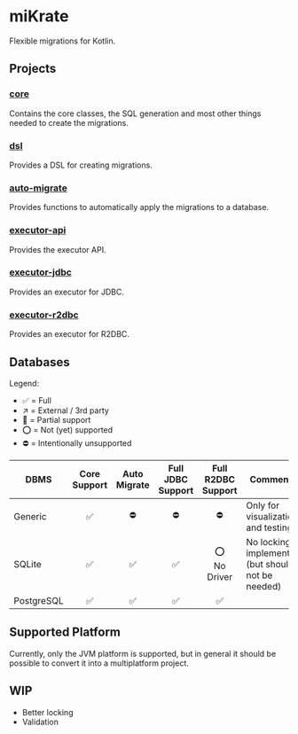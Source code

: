 # miKrate

Flexible migrations for Kotlin.

## Projects

### [core](./core)

Contains the core classes, the SQL generation and most other things needed to create the migrations.

### [dsl](./dsl)

Provides a DSL for creating migrations.

### [auto-migrate](./auto-migrate)

Provides functions to automatically apply the migrations to a database.

### [executor-api](./executors/api)

Provides the executor API.

### [executor-jdbc](./executors/jdbc)

Provides an executor for JDBC.

### [executor-r2dbc](./executors/r2dbc)

Provides an executor for R2DBC.

## Databases

Legend:

- ✅ = Full
- ↗ = External / 3rd party
- 🚧 = Partial support
- ⭕ = Not (yet) supported
- ⛔ = Intentionally unsupported

| DBMS       | Core Support | Auto Migrate | Full JDBC Support | Full R2DBC Support | Comments |
| ---------- | :----------: | :----------: | :---------------: | :----------------: | -------- |
| Generic    | ✅            | ⛔            | ⛔                 | ⛔                  | Only for visualization and testing |
| SQLite     | ✅            | ✅            | ✅                 | ⭕<br>No Driver     | No locking implemented (but should not be needed) |
| PostgreSQL | ✅            | ✅            | ✅                 | ✅                  |          |

## Supported Platform

Currently, only the JVM platform is supported, but in general it should be possible to convert it into a multiplatform
project.

## WIP

- Better locking
- Validation
